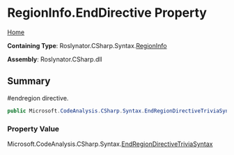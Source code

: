 # RegionInfo\.EndDirective Property

[Home](../../../../../README.md)

**Containing Type**: Roslynator\.CSharp\.Syntax\.[RegionInfo](../README.md)

**Assembly**: Roslynator\.CSharp\.dll

## Summary

\#endregion directive\.

```csharp
public Microsoft.CodeAnalysis.CSharp.Syntax.EndRegionDirectiveTriviaSyntax EndDirective { get; }
```

### Property Value

Microsoft\.CodeAnalysis\.CSharp\.Syntax\.[EndRegionDirectiveTriviaSyntax](https://docs.microsoft.com/en-us/dotnet/api/microsoft.codeanalysis.csharp.syntax.endregiondirectivetriviasyntax)

